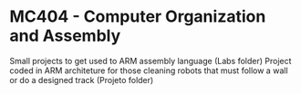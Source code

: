 # MC404 - Computer Organization and Assembly
Small projects to get used to ARM assembly language (Labs folder)
Project coded in ARM architeture for those cleaning robots that must follow a wall or do a designed track (Projeto folder)
